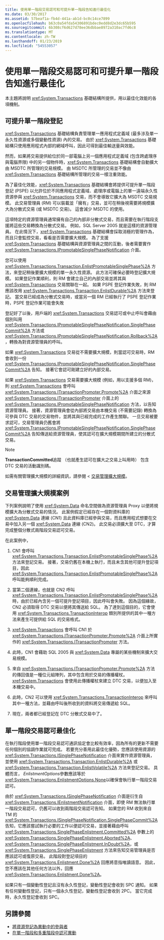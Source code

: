 ```yaml
---
title: 使用單一階段交易認可和可提升單一階段告知進行最佳化
ms.date: 03/30/2017
ms.assetid: 57beaf1a-fb4d-441a-ab1d-bc0c14ce7899
ms.openlocfilehash: b63c0a54fda54306891bdec0edd8d2e3dc65b595
ms.sourcegitcommit: 6b308cf6d627d78ee36dbbae8972a310ac7fd6c8
ms.translationtype: MT
ms.contentlocale: zh-TW
ms.lasthandoff: 01/23/2019
ms.locfileid: "54553057"
---
```

# <a name="optimization-using-single-phase-commit-and-promotable-single-phase-notification"></a>使用單一階段交易認可和可提升單一階段告知進行最佳化
本主題將說明 <xref:System.Transactions> 基礎結構所提供，用以最佳化效能的各項機制。  
  
## <a name="promotable-single-phase-enlistment"></a>可提升單一階段登記  
 <xref:System.Transactions> 基礎結構負責管理單一應用程式定義域 (最多涉及單一永久性資源或多個變動性資源) 內的交易。 由於 <xref:System.Transactions> 基礎結構只使用應用程式內部的網域呼叫，因此可得到最佳輸送量與效能。  
  
 然而，如果將交易提供給位於同一部電腦上另一個應用程式定義域 (包含跨處理序與電腦界限) 中的另一個物件時，<xref:System.Transactions> 基礎結構會自動擴大由 MSDTC 所管理的交易規模。 由 MSDTC 所管理的交易並不像由 <xref:System.Transactions> 基礎結構所管理的交易一樣注重效能。  
  
 為了最佳化效能，<xref:System.Transactions> 基礎結構會將提供可提升單一階段登記 (PSPE) 以允許位於不同應用程式定義域、處理序或電腦上的單一遠端永久性資源參與 <xref:System.Transactions> 交易，而不會導致它擴大為 MSDTC 交易規模。  此交易管理員 (RM) 可以裝載並「擁有」交易，並可在稍後視需要將規模擴大為分散式交易 (或 MSDTC 交易)。 這會減少 MSDTC 的使用。  
  
 這項特定的資源管理員通常擁有自己的內部非分散式交易，而且需要在執行階段支援將這些交易轉換為分散式交易。 例如，SQL Server 2005 就是這樣的資源管理員。 在此情況下，<xref:System.Transactions> 基礎結構會採取消極的管理作為，而且只會監控交易，看看是否需要擴大規模。 為了支援 <xref:System.Transactions> 基礎結構與資源管理員之間的互動，後者需要實作 <xref:System.Transactions.IPromotableSinglePhaseNotification> 介面。  
  
 您可以使用 <xref:System.Transactions.Transaction.EnlistPromotableSinglePhase%2A> 方法，來登記稍後要擴大規模的單一永久性資源。 此方法可確保必要時登記擴大規模。 如果登記作業順利，則 RM 會建立自己的內部交易並將其與 <xref:System.Transactions> 交易關聯在一起。 如果 PSPE 登記作業失敗，則 RM 應該改用 <xref:System.Transactions.Transaction.EnlistDurable%2A> 方法來登記。 當交易已經成為分散式交易時，或當另一個 RM 已經執行了 PSPE 登記作業時，PSPE 登記作業可能會失敗  
  
 登記好了以後，用戶端的 <xref:System.Transactions> 交易認可或中止呼叫會藉由個別叫用 <xref:System.Transactions.IPromotableSinglePhaseNotification.SinglePhaseCommit%2A> 方法或 <xref:System.Transactions.IPromotableSinglePhaseNotification.Rollback%2A>，轉換為對資源管理員的呼叫。  
  
 如果 <xref:System.Transactions> 交易從不需要擴大規模，則當認可交易時，RM 會收到一份 <xref:System.Transactions.IPromotableSinglePhaseNotification.SinglePhaseCommit%2A> 告知。 接著它會認可剛建立好的內部交易。  
  
 如果 <xref:System.Transactions> 交易需要擴大規模 (例如，用以支援多個 RM)，則 <xref:System.Transactions> 會呼叫 <xref:System.Transactions.ITransactionPromoter.Promote%2A> 介面之來源 <xref:System.Transactions.ITransactionPromoter> 介面上的 <xref:System.Transactions.IPromotableSinglePhaseNotification> 方法，以告知資源管理員。 接著，資源管理員會從內部將交易由本機交易 (不需要記錄) 轉換為可參與 DTC 交易的交易物件，並將其與已經完成的工作產生關聯。 一旦交易被要求認可，交易管理員仍舊會將 <xref:System.Transactions.IPromotableSinglePhaseNotification.SinglePhaseCommit%2A> 告知傳送給資源管理員，使其認可在擴大規模期間所建立的分散式交易。  
  
> [!NOTE]
>  **TransactionCommitted**追蹤 （也就產生認可在擴大之交易上叫用時） 包含 DTC 交易的活動識別碼。  
  
 如需有關管理擴大規模的詳細資訊，請參閱 <<c0> [ 交易管理擴大規模](../../../../docs/framework/data/transactions/transaction-management-escalation.md)。  
  
## <a name="transaction-management-escalation-scenario"></a>交易管理擴大規模案例  
 下列案例說明了使用 <xref:System.Data> 命名空間做為資源管理員 Proxy 以便將規模擴大為分散式交易的情況。 此案例假定已經存在一個對資料庫的 <xref:System.Data> 連線 (CN1) 且此資料庫已經參與交易，而且應用程式想要在交易中加入另一個 <xref:System.Data> 連線 (CN2)。 此交易必須擴大至 DTC，才算完成整個分散式兩階段交易認可交易。  
  
 在此案例中，  
  
1.  CN1 會呼叫 <xref:System.Transactions.Transaction.EnlistPromotableSinglePhase%2A> 方法來登記交易。 接著，交易仍舊在本機上執行，而且未含其他可提升登記項目，因此 <xref:System.Transactions.Transaction.EnlistPromotableSinglePhase%2A> 呼叫能夠順利完成。  
  
2.  當第二個連線，也就是 CN2 呼叫 <xref:System.Transactions.Transaction.EnlistPromotableSinglePhase%2A> 時，由於已經內含另一個可提升登記項目，因此呼叫會失敗。 因為這個緣故，CN2 必須取得 DTC 交易以便將其傳送給 SQL。 為了達到這個目的，它會使用 <xref:System.Transactions.TransactionInterop> 類別所提供的其中一種方法來產生可提供給 SQL 的交易格式。  
  
3.  <xref:System.Transactions> 會呼叫 CN1 於 <xref:System.Transactions.ITransactionPromoter.Promote%2A> 介面上所實作的 <xref:System.Transactions.ITransactionPromoter> 方法。  
  
4.  此時，CN1 會藉助 SQL 2005 與 <xref:System.Data> 專屬的某些機制來擴大交易規模。  
  
5.  來自 <xref:System.Transactions.ITransactionPromoter.Promote%2A> 方法的傳回值是一種位元組陣列，其中包含用於交易的傳播權杖。 <xref:System.Transactions> 會使用此傳播權杖來建立 DTC 交易，以便加入至本機交易中。  
  
6.  此時，CN2 可以使用 <xref:System.Transactions.TransactionInterop> 來呼叫其中一種方法，並藉由呼叫後所收到的資料將交易傳遞給 SQL。  
  
7.  現在，兩者都已經登記在 DTC 分散式交易中了。  
  
## <a name="single-phase-commit-optimization"></a>單一階段交易認可最佳化  
 在執行階段使用單一階段交易認可通訊協定會比較有效率，因為所有的更新不需要任何個別的協調作業就可完成。 若要充分善用此最佳化優勢，您應該使用資源的 <xref:System.Transactions.ISinglePhaseNotification> 介面來實作資源管理員，並使用 <xref:System.Transactions.Transaction.EnlistDurable%2A> 或 <xref:System.Transactions.Transaction.EnlistVolatile%2A> 方法來登記交易。 具體而言， *EnlistmentOptions*參數應該等於<xref:System.Transactions.EnlistmentOptions.None>以確保會執行單一階段交易認可。  
  
 由於 <xref:System.Transactions.ISinglePhaseNotification> 介面是衍生自 <xref:System.Transactions.IEnlistmentNotification> 介面，即使 RM 無法執行單一階段交易認可，仍舊可以收到兩階段交易認可告知。  如果您的 RM 收到來自 TM 的 <xref:System.Transactions.ISinglePhaseNotification.SinglePhaseCommit%2A> 告知，它應該嘗試執行必要的工作以便認可交易，並接著藉由呼叫 <xref:System.Transactions.SinglePhaseEnlistment.Committed%2A> 參數上的 <xref:System.Transactions.SinglePhaseEnlistment.Aborted%2A>、<xref:System.Transactions.SinglePhaseEnlistment.InDoubt%2A>，或 <xref:System.Transactions.SinglePhaseEnlistment> 方法來告知交易管理員是否應該認可或復原交易。 此階段對登記項目的 <xref:System.Transactions.Enlistment.Done%2A> 回應將意指唯讀語意。 因此，您不應該在其他任何方法以外，回應 <xref:System.Transactions.Enlistment.Done%2A>。  
  
 如果只有一個變動性登記且沒有永久性登記，變動性登記會收到 SPC 通知。  如果有任何變動性登記，只有一個永久性登記，變動性登記會收到 2PC。 當它完成時，永久性登記會收到 SPC。  
  
## <a name="see-also"></a>另請參閱
- [將資源登記為異動中的參與者](../../../../docs/framework/data/transactions/enlisting-resources-as-participants-in-a-transaction.md)
- [在單一階段和多重階段中認可異動](../../../../docs/framework/data/transactions/committing-a-transaction-in-single-phase-and-multi-phase.md)
